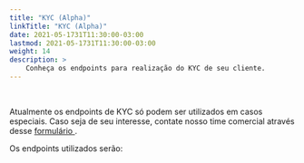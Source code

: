 ```yaml
---
title: "KYC (Alpha)"
linkTitle: "KYC (Alpha)"
date: 2021-05-1731T11:30:00-03:00
lastmod: 2021-05-1731T11:30:00-03:00
weight: 14
description: >
    Conheça os endpoints para realização do KYC de seu cliente.
---
```

<BR>

Atualmente os endpoints de KYC só podem ser utilizados em casos especiais. Caso seja de seu interesse, contate nosso time comercial através desse <a href="https://app.pipefy.com/public/form/Qz4ptt_W/?origem_do_lead=Documenta%C3%A7%C3%A3o" target="_blank">formulário </a>.

Os endpoints utilizados serão: